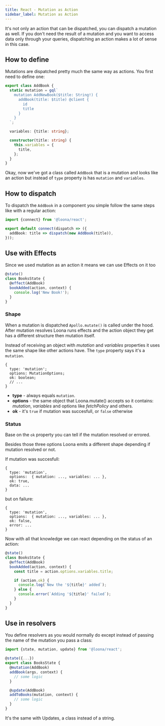 ```yaml
---
title: React - Mutation as Action
sidebar_label: Mutation as Action
---
```


It's not only an action that can be dispatched, you can dispatch a mutation as well. If you don't need the result of a mutation and you want to access data only through your queries, dispatching an action makes a lot of sense in this case.

## How to define

Mutations are dispatched pretty much the same way as actions. You first need to define one:

```typescript
export class AddBook {
  static mutation = gql`
    mutation AddNewBook($title: String!) {
      addBook(title: $title) @client {
        id
        title
      }
    }
  `;

  variables: {title: string};

  constructor(title: string) {
    this.variables = {
      title,
    };
  }
}
```

Okay, now we've got a class called `AddBook` that is a mutation and looks like an action but instead of `type` property is has `mutation` and `variables`.

## How to dispatch

To dispatch the `AddBook` in a component you simple follow the same steps like with a regular action:

```typescript
import {connect} from '@loona/react';

export default connect(dispatch => ({
  addBook: title => dispatch(new AddBook(title)),
}));
```

## Use with Effects

Since we used mutation as an action it means we can use Effects on it too

```typescript
@state()
class BooksState {
  @effect(AddBook)
  bookAdded(action, context) {
    console.log('New Book!');
  }
}
```

### Shape

When a mutation is dispatched `Apollo.mutate()` is called under the hood. After mutation resolves Loona runs effects and the action object they get has a different structure then mutation itself.

Instead of receiving an object with _mutation_ and _variables_ properties it uses the same shape like other actions have. The `type` property says it's a `mutation`.

```
{
  type: 'mutation';
  options: MutationOptions;
  ok: boolean;
  // ...
}
```

- **type** - always equals `mutation`.
- **options** - the same object that Loona.mutate() accepts so it contains: _mutation_, _variables_ and options like _fetchPolicy_ and others.
- **ok** - it's `true` if mutation was succesfull, or `false` otherwise

### Status

Base on the `ok` property you can tell if the mutation resolved or errored.

Besides those three options Loona emits a different shape depending if mutation resolved or not.

If mutation was succesfull:

```
{
  type: 'mutation',
  options:  { mutation: ..., variables: ... },
  ok: true,
  data: ...
}
```

but on failure:

```
{
  type: 'mutation',
  options:  { mutation: ..., variables: ... },
  ok: false,
  error: ...
}
```

Now with all that knowledge we can react depending on the status of an action:

```typescript
@state()
class BooksState {
  @effect(AddBook)
  bookAdded(action, context) {
    const title = action.options.variables.title;

    if (action.ok) {
      console.log(`New the '${title}' added`);
    } else {
      console.error(`Adding '${title}' failed`);
    }
  }
}
```

## Use in resolvers

You define resolvers as you would normally do except instead of passing the name of the mutation you pass a class:

```typescript
import {state, mutation, update} from '@loona/react';

@state({...})
export class BooksState {
  @mutation(AddBook)
  addBook(args, context) {
    // some logic
  }

  @update(AddBook)
  addToBooks(mutation, context) {
    // some logic
  }
}
```

It's the same with Updates, a class instead of a string.
